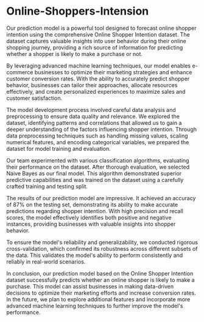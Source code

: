 # Online-Shoppers-Intension
Our prediction model is a powerful tool designed to forecast online shopper intention using the comprehensive Online Shopper Intention dataset. The dataset captures valuable insights into user behavior during their online shopping journey, providing a rich source of information for predicting whether a shopper is likely to make a purchase or not.

By leveraging advanced machine learning techniques, our model enables e-commerce businesses to optimize their marketing strategies and enhance customer conversion rates. With the ability to accurately predict shopper behavior, businesses can tailor their approaches, allocate resources effectively, and create personalized experiences to maximize sales and customer satisfaction.

The model development process involved careful data analysis and preprocessing to ensure data quality and relevance. We explored the dataset, identifying patterns and correlations that allowed us to gain a deeper understanding of the factors influencing shopper intention. Through data preprocessing techniques such as handling missing values, scaling numerical features, and encoding categorical variables, we prepared the dataset for model training and evaluation.

Our team experimented with various classification algorithms, evaluating their performance on the dataset. After thorough evaluation, we selected Naive Bayes as our final model. This algorithm demonstrated superior predictive capabilities and was trained on the dataset using a carefully crafted training and testing split.

The results of our prediction model are impressive. It achieved an accuracy of 87% on the testing set, demonstrating its ability to make accurate predictions regarding shopper intention. With high precision and recall scores, the model effectively identifies both positive and negative instances, providing businesses with valuable insights into shopper behavior.

To ensure the model's reliability and generalizability, we conducted rigorous cross-validation, which confirmed its robustness across different subsets of the data. This validates the model's ability to perform consistently and reliably in real-world scenarios.

In conclusion, our prediction model based on the Online Shopper Intention dataset successfully predicts whether an online shopper is likely to make a purchase.
This model can assist businesses in making data-driven decisions to optimize their marketing efforts and increase conversion rates.
In the future, we plan to explore additional features and incorporate more advanced machine learning techniques to further improve the model's performance.

